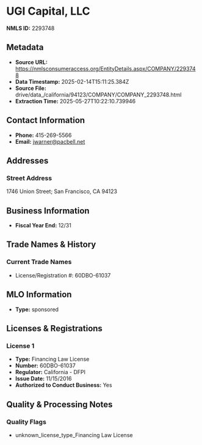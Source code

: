 # UGI Capital, LLC

**NMLS ID:** 2293748

## Metadata
- **Source URL:** https://nmlsconsumeraccess.org/EntityDetails.aspx/COMPANY/2293748
- **Data Timestamp:** 2025-02-14T15:11:25.384Z
- **Source File:** drive/data_/california/94123/COMPANY/COMPANY_2293748.html
- **Extraction Time:** 2025-05-27T10:22:10.739946

## Contact Information
- **Phone:** 415-269-5566
- **Email:** jwarner@pacbell.net

## Addresses
### Street Address
1746 Union Street; San Francisco, CA 94123

## Business Information
- **Fiscal Year End:** 12/31

## Trade Names & History
### Current Trade Names
- License/Registration #: 60DBO-61037

## MLO Information
- **Type:** sponsored

## Licenses & Registrations

### License 1
- **Type:** Financing Law License
- **Number:** 60DBO-61037
- **Regulator:** California - DFPI
- **Issue Date:** 11/15/2016
- **Authorized to Conduct Business:** Yes

## Quality & Processing Notes
### Quality Flags
- unknown_license_type_Financing Law License

